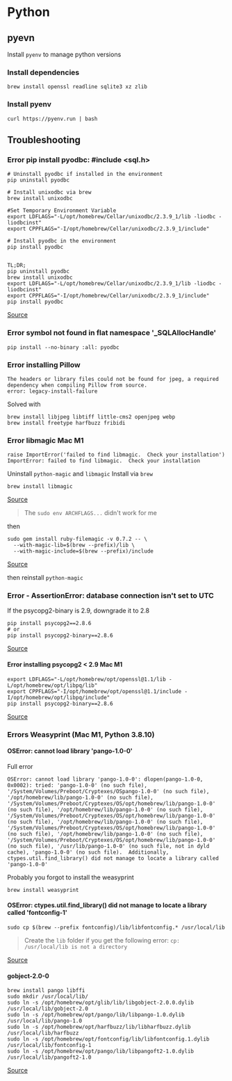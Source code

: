 # Python

## pyevn

Install `pyenv` to manage python versions

### Install dependencies

```
brew install openssl readline sqlite3 xz zlib
```

### Install pyenv

```
curl https://pyenv.run | bash
```

## Troubleshooting

### Error pip install pyodbc: #include <sql.h>

```
# Uninstall pyodbc if installed in the environment
pip uninstall pyodbc

# Install unixodbc via brew
brew install unixodbc

#Set Temporary Environment Variable
export LDFLAGS="-L/opt/homebrew/Cellar/unixodbc/2.3.9_1/lib -liodbc -liodbcinst"
export CPPFLAGS="-I/opt/homebrew/Cellar/unixodbc/2.3.9_1/include"

# Install pyodbc in the environment
pip install pyodbc


TL;DR;
pip uninstall pyodbc
brew install unixodbc
export LDFLAGS="-L/opt/homebrew/Cellar/unixodbc/2.3.9_1/lib -liodbc -liodbcinst"
export CPPFLAGS="-I/opt/homebrew/Cellar/unixodbc/2.3.9_1/include"
pip install pyodbc
```
[Source](https://whodeenie.medium.com/installing-pyodbc-and-unixodbc-for-apple-silicon-8e238ed7f216)


### Error symbol not found in flat namespace '_SQLAllocHandle'

```
pip install --no-binary :all: pyodbc
```

### Error installing Pillow

```
The headers or library files could not be found for jpeg, a required dependency when compiling Pillow from source.
error: legacy-install-failure
```

Solved with 

```
brew install libjpeg libtiff little-cms2 openjpeg webp
brew install freetype harfbuzz fribidi
```

### Error libmagic Mac M1

```
raise ImportError('failed to find libmagic.  Check your installation')
ImportError: failed to find libmagic.  Check your installation
```

Uninstall `python-magic` and `libmagic`
Install via `brew`

```
brew install libmagic
```
[Source](https://blog.balasundar.com/install-older-versions-of-python-using-miniconda-on-mac-m1)
> The `sudo env ARCHFLAGS...` didn't work for me

then 

```
sudo gem install ruby-filemagic -v 0.7.2 -- \
  --with-magic-lib=$(brew --prefix)/lib \
  --with-magic-include=$(brew --prefix)/include
```
[Source](https://stackoverflow.com/a/71077610)

then reinstall `python-magic`


### Error - AssertionError: database connection isn't set to UTC

If the psycopg2-binary is 2.9, downgrade it to 2.8
```
pip install psycopg2==2.8.6
# or 
pip install psycopg2-binary==2.8.6
```
[Source](https://stackoverflow.com/a/68025007)


#### Error installing psycopg2 < 2.9 Mac M1

```
export LDFLAGS="-L/opt/homebrew/opt/openssl@1.1/lib -L/opt/homebrew/opt/libpq/lib"
export CPPFLAGS="-I/opt/homebrew/opt/openssl@1.1/include -I/opt/homebrew/opt/libpq/include"
pip install psycopg2-binary==2.8.6
```
[Source](https://stackoverflow.com/a/67166417)


### Errors Weasyprint (Mac M1, Python 3.8.10)

#### OSError: cannot load library 'pango-1.0-0'

Full error
```
OSError: cannot load library 'pango-1.0-0': dlopen(pango-1.0-0, 0x0002): tried: 'pango-1.0-0' (no such file), '/System/Volumes/Preboot/Cryptexes/OSpango-1.0-0' (no such file), '/opt/homebrew/lib/pango-1.0-0' (no such file), '/System/Volumes/Preboot/Cryptexes/OS/opt/homebrew/lib/pango-1.0-0' (no such file), '/opt/homebrew/lib/pango-1.0-0' (no such file), '/System/Volumes/Preboot/Cryptexes/OS/opt/homebrew/lib/pango-1.0-0' (no such file), '/opt/homebrew/lib/pango-1.0-0' (no such file), '/System/Volumes/Preboot/Cryptexes/OS/opt/homebrew/lib/pango-1.0-0' (no such file), '/opt/homebrew/lib/pango-1.0-0' (no such file), '/System/Volumes/Preboot/Cryptexes/OS/opt/homebrew/lib/pango-1.0-0' (no such file), '/usr/lib/pango-1.0-0' (no such file, not in dyld cache), 'pango-1.0-0' (no such file).  Additionally, ctypes.util.find_library() did not manage to locate a library called 'pango-1.0-0'
```
Probably you forgot to install the weasyprint
```
brew install weasyprint
```

#### OSError: ctypes.util.find_library() did not manage to locate a library called 'fontconfig-1'

```
sudo cp $(brew --prefix fontconfig)/lib/libfontconfig.* /usr/local/lib
```
> Create the `lib` folder if you get the following error: `cp: /usr/local/lib is not a directory`

[Source](https://github.com/Kozea/WeasyPrint/issues/1530#issuecomment-1331624718)


#### gobject-2.0-0 
```
brew install pango libffi
sudo mkdir /usr/local/lib/
sudo ln -s /opt/homebrew/opt/glib/lib/libgobject-2.0.0.dylib /usr/local/lib/gobject-2.0
sudo ln -s /opt/homebrew/opt/pango/lib/libpango-1.0.dylib /usr/local/lib/pango-1.0
sudo ln -s /opt/homebrew/opt/harfbuzz/lib/libharfbuzz.dylib /usr/local/lib/harfbuzz
sudo ln -s /opt/homebrew/opt/fontconfig/lib/libfontconfig.1.dylib /usr/local/lib/fontconfig-1
sudo ln -s /opt/homebrew/opt/pango/lib/libpangoft2-1.0.dylib /usr/local/lib/pangoft2-1.0
```
[Source](https://stackoverflow.com/questions/69097224/gobject-2-0-0-not-able-to-load-on-macbook)


